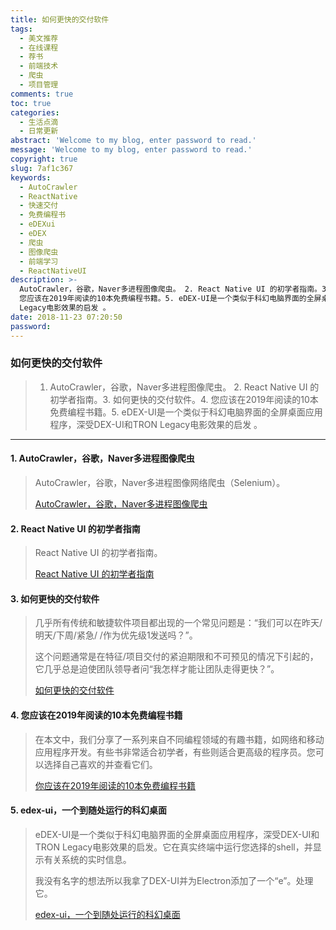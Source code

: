 ```yaml
---
title: 如何更快的交付软件
tags:
  - 美文推荐
  - 在线课程
  - 荐书
  - 前端技术
  - 爬虫
  - 项目管理
comments: true
toc: true
categories:
  - 生活点滴
  - 日常更新
abstract: 'Welcome to my blog, enter password to read.'
message: 'Welcome to my blog, enter password to read.'
copyright: true
slug: 7af1c367
keywords:
  - AutoCrawler
  - ReactNative
  - 快速交付
  - 免费编程书
  - eDEXui
  - eDEX
  - 爬虫
  - 图像爬虫
  - 前端学习
  - ReactNativeUI
description: >-
  AutoCrawler，谷歌，Naver多进程图像爬虫。 2. React Native UI 的初学者指南。3. 如何更快的交付软件。4.
  您应该在2019年阅读的10本免费编程书籍。5. eDEX-UI是一个类似于科幻电脑界面的全屏桌面应用程序，深受DEX-UI和TRON
  Legacy电影效果的启发 。
date: 2018-11-23 07:20:50
password:
---
```

<script type="text/javascript" src="/assets/js/dist/bai.js"></script>

### 如何更快的交付软件
>  1. AutoCrawler，谷歌，Naver多进程图像爬虫。 2. React Native UI 的初学者指南。3. 如何更快的交付软件。4.  您应该在2019年阅读的10本免费编程书籍。5. eDEX-UI是一个类似于科幻电脑界面的全屏桌面应用程序，深受DEX-UI和TRON Legacy电影效果的启发 。

---
#### 1. AutoCrawler，谷歌，Naver多进程图像爬虫
> AutoCrawler，谷歌，Naver多进程图像网络爬虫（Selenium）。
>
> [AutoCrawler，谷歌，Naver多进程图像爬虫](https://github.com/YoongiKim/AutoCrawler)

#### 2. React Native UI 的初学者指南
> React Native UI 的初学者指南。
>
> [React Native UI 的初学者指南](https://instabug.com/blog/react-native-ui-libraries/?utm_source=reddit&utm_medium=social&utm_campaign=programming&utm_content=react_native_ui_libraries)

#### 3. 如何更快的交付软件
> 几乎所有传统和敏捷软件项目都出现的一个常见问题是：“我们可以在昨天/明天/下周/紧急/ /作为优先级1发送吗？”。
>
> 这个问题通常是在特征/项目交付的紧迫期限和不可预见的情况下引起的，它几乎总是迫使团队领导者问“我怎样才能让团队走得更快？”。
>
> [如何更快的交付软件](https://blog.jacobclark.xyz/on-going-faster)

#### 4. 您应该在2019年阅读的10本免费编程书籍
> 在本文中，我们分享了一系列来自不同编程领域的有趣书籍，如网络和移动应用程序开发。有些书非常适合初学者，有些则适合更高级的程序员。您可以选择自己喜欢的并查看它们。
>
> [你应该在2019年阅读的10本免费编程书籍](https://tutorialzine.com/2018/01/10-free-programming-books-you-should-read-in-2018)

#### 5. edex-ui，一个到随处运行的科幻桌面
> eDEX-UI是一个类似于科幻电脑界面的全屏桌面应用程序，深受DEX-UI和TRON Legacy电影效果的启发。它在真实终端中运行您选择的shell，并显示有关系统的实时信息。
>
> 我没有名字的想法所以我拿了DEX-UI并为Electron添加了一个“e”。处理它。
>
> [edex-ui，一个到随处运行的科幻桌面](https://github.com/GitSquared/edex-ui)
